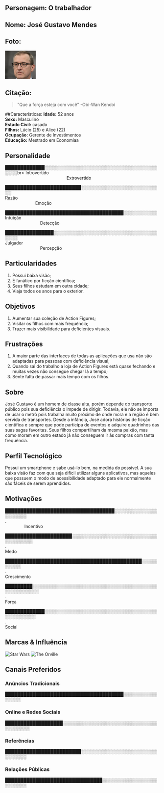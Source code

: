 
## Personagem: O trabalhador

## Nome: José Gustavo Mendes
## Foto: 
<img src="Persona4.png" width="100px" alt="José Gustavo Mendes"/>


## Citação:

>"Que a força esteja com você" -Obi-Wan Kenobi

##Características:
**Idade:** 52 anos<br> 
**Sexo:** Masculino<br> 
**Estado Civil:** casado<br> 
**Filhos:** Lúcio (25) e Alice (22)<br> 
**Ocupação:** Gerente de Investimentos<br> 
**Educação:** Mestrado em Economiaa

## Personalidade

█████████████░░░░░░░░░░░░░░░░░░░░░░░░░░░░░░░░░░░░░░░░░br> 
Introvertido                                                                                                                                               Extrovertido

█████████████████████████░░░░░░░░░░░░░░░░░░░░░░░░░░░<br> 
Razão                                                                                                                                               Emoção

███████████████████████████████████████░░░░░░░░░░░<br> 
Intuição                                                                                                                                               Detecção

████████████████░░░░░░░░░░░░░░░░░░░░░░░░░░░░░░░░░░░░░░<br> 
Julgador                                                                                                                                               Percepção

## Particularidades
1. Possui baixa visão;
2. É fanático por ficção científica;
3. Seus filhos estudam em outra cidade;
4. Viaja todos os anos para o exterior.

## Objetivos
1. Aumentar sua coleção de Action Figures;
2. Visitar os filhos com mais frequência;
3. Trazer mais visibilidade para deficientes visuais.

## Frustrações
1. A maior parte das interfaces de todas as aplicações que usa não são adaptadas para pessoas com deficiência visual;
2. Quando sai do trabalho a loja de Action Figures está quase fechando e muitas vezes não consegue chegar lá a tempo;
3. Sente falta de passar mais tempo com os filhos.

## Sobre
José Gustavo é um homem de classe alta, porém depende do transporte público pois sua deficiência o impede de dirigir. Todavia, ele não se importa de usar o metrô pois trabalha muito próximo de onde mora e a região é bem servida de transportes. Desde a infância, José adora histórias de ficção científica e sempre que pode participa de eventos e adquire quadrinhos das suas sagas favoritas. Seus filhos compartilham da mesma paixão, mas como moram em outro estado já não conseguem ir às compras com tanta frequência.

## Perfil Tecnológico
Possui um smartphone e sabe usá-lo bem, na medida do possível. A sua baixa visão faz com que seja difícil utilizar alguns aplicativos, mas aqueles que possuem o modo de acessibilidade adaptado para ele normalmente são fáceis de serem aprendidos.

## Motivações

████████████████████████████████████░░░░░░░░░░░░░░░░░░░░░<br> 
.                                                                                                                                                       Incentivo

██████████████████████░░░░░░░░░░░░░░░░░░░░░░░░░░░░░░░░░░░░░<br> 
.                                                                                                                                   
Medo

█████████████████████████████████████████████░░░░░░░░░░<br> 
.                                                                                                                                   
Crescimento

█████████░░░░░░░░░░░░░░░░░░░░░░░░░░░░░░░░░░░░░░░░░░░░░░░░░░░░<br> 
.                                                                                                                                   
Força

█████████████░░░░░░░░░░░░░░░░░░░░░░░░░░░░░░░░░░░░░░░░░░░░░░░<br> 
.                                                                                                                                   
Social


## Marcas & Influência
<img src="https://upload.wikimedia.org/wikipedia/commons/thumb/6/6c/Star_Wars_Logo.svg/1200px-Star_Wars_Logo.svg.png" width= "100px" alt="Star Wars">

<img src="https://images-na.ssl-images-amazon.com/images/S/pv-target-images/b03e2c324436412364119d6f36e4ade896922ca99f47a4c8900f4ab438daea00._RI_TTW_.jpg" width= "100px" alt="The Orville">


## Canais Preferidos

### Anúncios Tradicionais
███████████████████████████████████████░░░░░░░░░░░░░░░░<br>

### Online e Redes Sociais
███████████████████░░░░░░░░░░░░░░░░░░░░░░░░░░░░░░░░░░░░░░░<br>
### Referências
█████████████████████████░░░░░░░░░░░░░░░░░░░░░░░░░░░░░░░░<br>
### Relações Públicas
████████████████████████████████░░░░░░░░░░░░░░░░░░░░░░░░░<br>